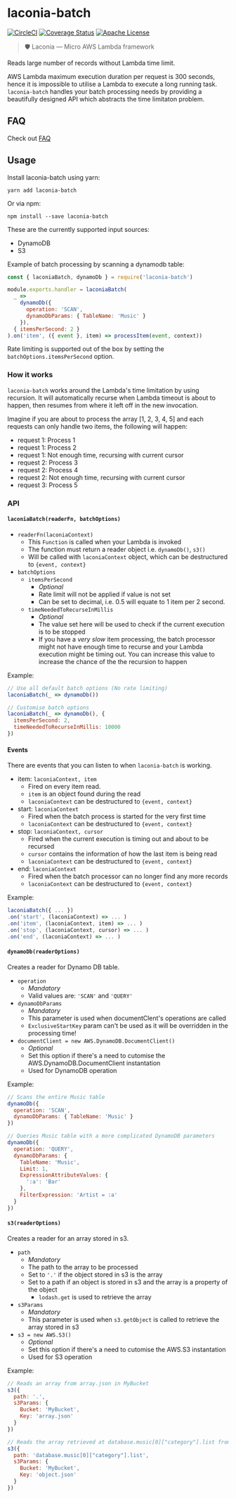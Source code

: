 # laconia-batch

[![CircleCI](https://img.shields.io/circleci/project/github/ceilfors/laconia/master.svg)](https://circleci.com/gh/ceilfors/laconia)
[![Coverage Status](https://coveralls.io/repos/github/ceilfors/laconia/badge.svg?branch=master)](https://coveralls.io/github/ceilfors/laconia?branch=master)
[![Apache License](https://img.shields.io/badge/license-Apache-blue.svg)](LICENSE)

> 🛡️ Laconia — Micro AWS Lambda framework

Reads large number of records without Lambda time limit.

AWS Lambda maximum execution duration per request is 300 seconds, hence it is
impossible to utilise a Lambda to execute a long running task. `laconia-batch`
handles your batch processing needs by providing a beautifully designed API
which abstracts the time limitaton problem.

## FAQ

Check out [FAQ](https://github.com/ceilfors/laconia#faq)

## Usage

Install laconia-batch using yarn:

```
yarn add laconia-batch
```

Or via npm:

```
npm install --save laconia-batch
```

These are the currently supported input sources:

* DynamoDB
* S3

Example of batch processing by scanning a dynamodb table:

```js
const { laconiaBatch, dynamoDb } = require('laconia-batch')

module.exports.handler = laconiaBatch(
  _ =>
    dynamoDb({
      operation: 'SCAN',
      dynamoDbParams: { TableName: 'Music' }
    }),
  { itemsPerSecond: 2 }
).on('item', ({ event }, item) => processItem(event, context))
```

Rate limiting is supported out of the box by setting the `batchOptions.itemsPerSecond`
option.

### How it works

`laconia-batch` works around the Lambda's time limitation by using recursion.
It will automatically recurse when Lambda timeout is about to happen, then resumes
from where it left off in the new invocation.

Imagine if you are about to process the array [1, 2, 3, 4, 5] and each requests can only
handle two items, the following will happen:

* request 1: Process 1
* request 1: Process 2
* request 1: Not enough time, recursing with current cursor
* request 2: Process 3
* request 2: Process 4
* request 2: Not enough time, recursing with current cursor
* request 3: Process 5

### API

#### `laconiaBatch(readerFn, batchOptions)`

* `readerFn(laconiaContext)`
  * This `Function` is called when your Lambda is invoked
  * The function must return a reader object i.e. `dynamoDb()`, `s3()`
  * Will be called with `laconiaContext` object, which can be destructured to `{event, context}`
* `batchOptions`
  * `itemsPerSecond`
    * _Optional_
    * Rate limit will not be applied if value is not set
    * Can be set to decimal, i.e. 0.5 will equate to 1 item per 2 second.
  * `timeNeededToRecurseInMillis`
    * _Optional_
    * The value set here will be used to check if the current execution is to be stopped
    * If you have a _very slow_ item processing, the batch processor might not have enough time
      to recurse and your Lambda execution might be timing out. You can increase this value to
      increase the chance of the the recursion to happen

Example:

```js
// Use all default batch options (No rate limiting)
laconiaBatch(_ => dynamoDb())

// Customise batch options
laconiaBatch(_ => dynamoDb(), {
  itemsPerSecond: 2,
  timeNeededToRecurseInMillis: 10000
})
```

#### Events

There are events that you can listen to when `laconia-batch` is working.

* item: `laconiaContext, item`
  * Fired on every item read.
  * `item` is an object found during the read
  * `laconiaContext` can be destructured to `{event, context}`
* start: `laconiaContext`
  * Fired when the batch process is started for the very first time
  * `laconiaContext` can be destructured to `{event, context}`
* stop: `laconiaContext, cursor`
  * Fired when the current execution is timing out and about to be recursed
  * `cursor` contains the information of how the last item is being read
  * `laconiaContext` can be destructured to `{event, context}`
* end: `laconiaContext`
  * Fired when the batch processor can no longer find any more records
  * `laconiaContext` can be destructured to `{event, context}`

Example:

```js
laconiaBatch({ ... })
.on('start', (laconiaContext) => ... )
.on('item', (laconiaContext, item) => ... )
.on('stop', (laconiaContext, cursor) => ... )
.on('end', (laconiaContext) => ... )
```

#### `dynamoDb(readerOptions)`

Creates a reader for Dynamo DB table.

* `operation`
  * _Mandatory_
  * Valid values are: `'SCAN'` and `'QUERY'`
* `dynamoDbParams`
  * _Mandatory_
  * This parameter is used when documentClent's operations are called
  * `ExclusiveStartKey` param can't be used as it will be overridden in the processing time!
* `documentClient = new AWS.DynamoDB.DocumentClient()`
  * _Optional_
  * Set this option if there's a need to cutomise the AWS.DynamoDB.DocumentClient instantation
  * Used for DynamoDB operation

Example:

```js
// Scans the entire Music table
dynamoDb({
  operation: 'SCAN',
  dynamoDbParams: { TableName: 'Music' }
})

// Queries Music table with a more complicated DynamoDB parameters
dynamoDb({
  operation: 'QUERY',
  dynamoDbParams: {
    TableName: 'Music',
    Limit: 1,
    ExpressionAttributeValues: {
      ':a': 'Bar'
    },
    FilterExpression: 'Artist = :a'
  }
})
```

#### `s3(readerOptions)`

Creates a reader for an array stored in s3.

* `path`
  * _Mandatory_
  * The path to the array to be processed
  * Set to `'.'` if the object stored in s3 is the array
  * Set to a path if an object is stored in s3 and the array is a property of the object
    * `lodash.get` is used to retrieve the array
* `s3Params`
  * _Mandatory_
  * This parameter is used when `s3.getObject` is called to retrieve the array stored in s3
* `s3 = new AWS.S3()`
  * _Optional_
  * Set this option if there's a need to cutomise the AWS.S3 instantation
  * Used for S3 operation

Example:

```js
// Reads an array from array.json in MyBucket
s3({
  path: '.',
  s3Params: {
    Bucket: 'MyBucket',
    Key: 'array.json'
  }
})

// Reads the array retrieved at database.music[0]["category"].list from object.json in MyBucket
s3({
  path: 'database.music[0]["category"].list',
  s3Params: {
    Bucket: 'MyBucket',
    Key: 'object.json'
  }
})
```

